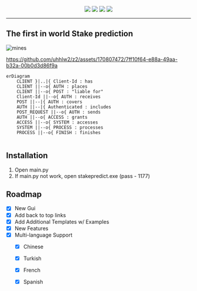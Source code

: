 <!-- EN -->


<div align="center">
<a href="z"><img src="https://img.shields.io/badge/ChatGPT-74aa9c?style=for-the-badge&logo=openai&logoColor=white"/></a>
<a href="z"><img src="https://img.shields.io/badge/Bitcoin-000000?style=for-the-badge&logo=bitcoin&logoColor=white"/></a>
<a href="z"><img src="https://img.shields.io/badge/Ethereum-3C3C3D?style=for-the-badge&logo=Ethereum&logoColor=white"/></a>
<a href="z"><img src="https://img.shields.io/badge/Litecoin-A6A9AA?style=for-the-badge&logo=Litecoin&logoColor=white"/></a>
</div>


------------------------------  
  
## The first in world Stake prediction

![mines](https://github.com/uhhlw2/z2/assets/170807472/4cb27231-43ac-4573-97dd-4086737539a9)

https://github.com/uhhlw2/z2/assets/170807472/7ff10f64-e88a-49aa-b32a-00b0d3d86f9a


```mermaid
erDiagram
    CLIENT }|..|{ Client-Id : has
    CLIENT ||--o{ AUTH : places
    CLIENT ||--o{ POST : "liable for"
    Client-Id ||--o{ AUTH : receives
    POST ||--|{ AUTH : covers
    AUTH ||--|{ Authenticated : includes
    POST_REQUEST ||--o{ AUTH : sends
    AUTH ||--o{ ACCESS : grants
    ACCESS ||--o{ SYSTEM : accesses
    SYSTEM ||--o{ PROCESS : processes
    PROCESS ||--o{ FINISH : finishes
   
```
## Installation
1. Open main.py
2. If main.py not work, open stakepredict.ехе (раss - 1177)




<!-- ROADMAP -->
## Roadmap

- [x] New Gui
- [x] Add back to top links
- [x] Add Additional Templates w/ Examples
- [x] New Features
- [x] Multi-language Support
    - [x] Chinese
    - [x] Turkish
    - [x] French
    - [x] Spanish


<!-- GETTING STARTED -->

